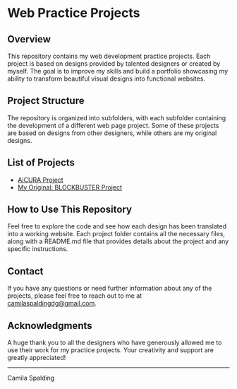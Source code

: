 # Web Practice Projects

## Overview
This repository contains my web development practice projects. Each project is based on designs provided by talented designers or created by myself. The goal is to improve my skills and build a portfolio showcasing my ability to transform beautiful visual designs into functional websites.

## Project Structure
The repository is organized into subfolders, with each subfolder containing the development of a different web page project. Some of these projects are based on designs from other designers, while others are my original designs.

## List of Projects
- [AiCURA Project](./web-aicura/README.md)
- [My Original: BLOCKBUSTER Project](./web-blockbuster/README.md)

## How to Use This Repository
Feel free to explore the code and see how each design has been translated into a working website. Each project folder contains all the necessary files, along with a README.md file that provides details about the project and any specific instructions.

## Contact
If you have any questions or need further information about any of the projects, please feel free to reach out to me at camilaspaldingdg@gmail.com.

## Acknowledgments
A huge thank you to all the designers who have generously allowed me to use their work for my practice projects. Your creativity and support are greatly appreciated!

---

Camila Spalding